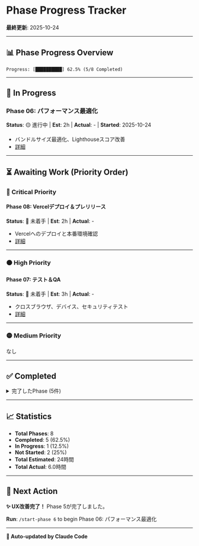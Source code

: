 # Phase Progress Tracker

**最終更新**: 2025-10-24

---

## 📊 Phase Progress Overview

```
Progress: [██████████] 62.5% (5/8 Completed)
```

---

## 🔄 In Progress

### Phase 06: パフォーマンス最適化
**Status**: 🟡 進行中 | **Est**: 2h | **Actual**: - | **Started**: 2025-10-24
- バンドルサイズ最適化、Lighthouseスコア改善
- [詳細](./phase-06-performance-optimization.md)

---

## ⏳ Awaiting Work (Priority Order)

### 🔴 Critical Priority




#### Phase 08: Vercelデプロイ＆プレリリース
**Status**: 🔴 未着手 | **Est**: 2h | **Actual**: -
- Vercelへのデプロイと本番環境確認
- [詳細](./phase-08-deployment.md)

---

### 🟠 High Priority



#### Phase 07: テスト＆QA
**Status**: 🔴 未着手 | **Est**: 3h | **Actual**: -
- クロスブラウザ、デバイス、セキュリティテスト
- [詳細](./phase-07-testing-qa.md)

---

### 🟡 Medium Priority

なし


---

## ✅ Completed

<details>
<summary>完了したPhase (5件)</summary>

### Phase 05: エラーハンドリング＆UX改善
**Status**: 🟢 完了 | **Est**: 3h | **Actual**: 1.5h | **Completed**: 2025-10-24
- ✅ エラーハンドリング、トースト通知、ローディング状態、バリデーション、アクセシビリティ完成
- **Commit**: 4f6bff7
- [詳細](./phase-05-error-handling-ux.md)

### Phase 04: データベース統合
**Status**: 🟢 完了 | **Est**: 3h | **Actual**: 1.0h | **Completed**: 2025-10-24
- ✅ Neon PostgreSQL統合、履歴保存・取得機能、統計情報収集完成
- **Commit**: f849786
- [詳細](./phase-04-database-integration.md)

### Phase 03: AI統合
**Status**: 🟢 完了 | **Est**: 5h | **Actual**: 1.5h | **Completed**: 2025-10-24
- ✅ OpenAI API統合、要約・感想生成、記事スクレイピング完成
- **Commit**: a38ec45
- [詳細](./phase-03-ai-integration.md)

### Phase 02: UI実装
**Status**: 🟢 完了 | **Est**: 4h | **Actual**: 1.5h | **Completed**: 2025-10-23
- ✅ UI コンポーネント、フォーム、レスポンシブデザイン完成
- **Commit**: 1733a19
- [詳細](./phase-02-ui-implementation.md)

### Phase 01: プロジェクトセットアップ
**Status**: 🟢 完了 | **Est**: 2h | **Actual**: 0.5h | **Completed**: 2025-10-23
- ✅ 依存関係のインストールと動作確認
- **Commit**: 8b2597c
- [詳細](./phase-01-project-setup.md)

</details>

---

## 📈 Statistics

- **Total Phases**: 8
- **Completed**: 5 (62.5%)
- **In Progress**: 1 (12.5%)
- **Not Started**: 2 (25%)
- **Total Estimated**: 24時間
- **Total Actual**: 6.0時間

---

## 🎯 Next Action

**✨ UX改善完了！** Phase 5が完了しました。

**Run**: `/start-phase 6` to begin Phase 06: パフォーマンス最適化

---

**🤖 Auto-updated by Claude Code**
